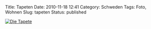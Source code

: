 Title: Tapeten
Date: 2010-11-18 12:41
Category: Schweden
Tags: Foto, Wohnen
Slug: tapeten
Status: published

[![Die
Tapete](/pic/soderbtapet_s.jpg "Die Tapete")](/pic/soderbtapet_l.jpg)

